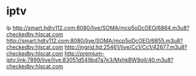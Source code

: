 # iptv
Ip
http://smart.hdtv112.com:8080/live/SOMA/mcp5oDcOEO/6864.m3u8?checkedby:hlscat.com
http://smart.hdtv112.com:8080/live/SOMA/mcp5oDcOEO/6855.m3u8?checkedby:hlscat.com
http://ingrid.ltd:25461/live/Cc1/Cc1/42677.m3u8?checkedby:hlscat.com
http://premium-iptv.link:7899/live/live:83051d549bd7a7e3/MxhkBW9olI/40.m3u8?checkedby:hlscat.com
